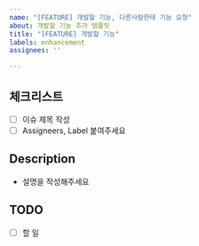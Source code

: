 ```yaml
---
name: "[FEATURE] 개발할 기능, 다른사람한테 기능 요청"
about: 개발할 기능 추가 템플릿
title: "[FEATURE] 개발할 기능"
labels: enhancement
assignees: ''

---
```


## 체크리스트
- [ ] 이슈 제목 작성
- [ ] Assigneers, Label 붙여주세요

## Description
- 설명을 작성해주세요

## TODO
- [ ] 할 일

<!-- 
브랜치 이름: FEAT/개발할-기능-간단히-#이슈번호
커밋메시지: FEAT: 개발한 내용 #이슈번호
-->
